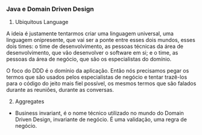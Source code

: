 ### Java e Domain Driven Design

1. Ubiquitous Language

A ideia é justamente tentarmos criar uma linguagem universal, uma linguagem onipresente, que vai ser a ponte entre esses dois mundos, esses dois times: o time de desenvolvimento, as pessoas técnicas da área de desenvolvimento, que vão desenvolver o software em si; e o time, as pessoas da área de negócio, que são os especialistas do domínio.

O foco do DDD é o domínio da aplicação. Então nós precisamos pegar os termos que são usados pelos especialistas de negócio e tentar trazê-los para o código do jeito mais fiel possível, os mesmos termos que são falados durante as reuniões, durante as conversas.

2. Aggregates

 - Business invariant, é o nome técnico utilizado no mundo do Domain Driven Design, invariante de negócio. É uma validação, uma regra de negócio.

 




